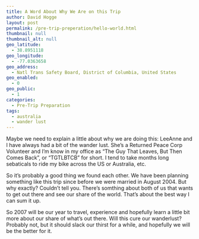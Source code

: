```yaml
---
title: A Word About Why We Are on this Trip
author: David Hogge
layout: post
permalink: /pre-trip-preperation/hello-world.html
thumbnail: null
thumbnail_alt: null
geo_latitude:
  - 38.8951118
geo_longitude:
  - -77.0363658
geo_address:
  - Natl Trans Safety Board, District of Columbia, United States
geo_enabled:
  - 0
geo_public:
  - 1
categories:
  - Pre-Trip Preparation
tags:
  - australia
  - wander lust
---
```

Maybe we need to explain a little about why we are doing this: LeeAnne and I have always had a bit of the wander lust. She&#8217;s a Returned Peace Corp Volunteer and I&#8217;m know in my office as &#8220;The Guy That Leaves, But Then Comes Back&#8221;, or &#8220;TGTLBTCB&#8221; for short. I tend to take months long sebaticals to ride my bike across the US or Australia, etc.

So it&#8217;s probably a good thing we found each other. We have been planning something like this trip since before we were married in August 2004. But why exactly? Couldn&#8217;t tell you. There&#8217;s somthing about both of us that wants to get out there and see our share of the world. That&#8217;s about the best way I can sum it up.

So 2007 will be our year to travel, experience and hopefully learn a little bit more about our share of what&#8217;s out there. Will this cure our wanderlust? Probably not, but it should slack our thirst for a while, and hopefully we will be the better for it.